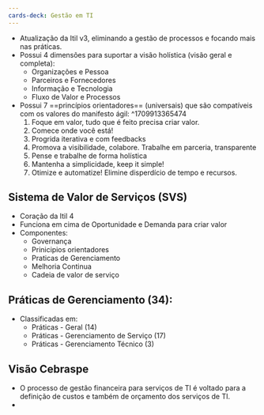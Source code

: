 ```yaml
---
cards-deck: Gestão em TI
---
```


- Atualização da Itil v3, eliminando a gestão de processos e focando mais nas práticas.
- Possui 4 dimensões para suportar a visão holística (visão geral e completa):
	- Organizações e Pessoa
	- Parceiros e Fornecedores
	- Informação e Tecnologia
	- Fluxo de Valor e Processos
- Possui 7 ==princípios orientadores== (universais) que são compatíveis com os valores do manifesto ágil:
^1709913365474
	1. Foque em valor, tudo que é feito precisa criar valor.
	2. Comece onde você está!
	3. Progrida iterativa e com feedbacks
	4. Promova a visibilidade, colabore. Trabalhe em parceria, transparente
	5. Pense e trabalhe de forma holística
	6. Mantenha a simplicidade, keep it simple!
	7. Otimize e automatize! Elimine disperdício de tempo e recursos.

## Sistema de Valor de Serviços (SVS)
- Coração da Itil 4
- Funciona em cima de Oportunidade e Demanda para criar valor
- Componentes:
	- Governança
	- Prinicipios orientadores
	- Praticas de Gerenciamento
	- Melhoria Continua
	- Cadeia de valor de serviço

## Práticas de Gerenciamento (34):
- Classificadas em:
	- Práticas - Geral (14)
	- Práticas - Gerenciamento de Serviço (17)
	- Práticas - Gerenciamento Técnico (3)

## Visão Cebraspe
- O processo de gestão financeira para serviços de TI é voltado para a definição de custos e também de orçamento dos serviços de TI.
- 